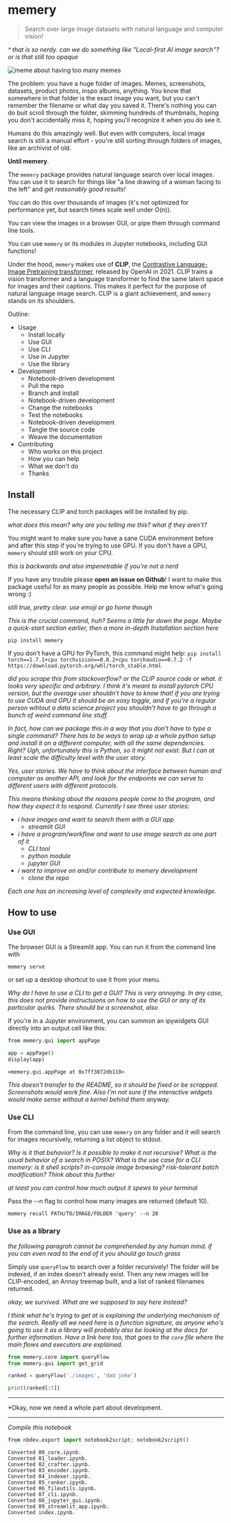 # memery
> Search over large image datasets with natural language and computer vision!


*^ that is so nerdy. can we do something like "Local-first AI image search"? or is that still too opaque*

![meme about having too many memes](images/E2GoeMyWEAAkcLz.jpeg)

The problem: you have a huge folder of images. Memes, screenshots, datasets, product photos, inspo albums, anything. You know that somewhere in that folder is the exact image you want, but you can't remember the filename or what day you saved it. There's nothing you can do buit scroll through the folder, skimming hundreds of thumbnails, hoping you don't accidentally miss it, hoping you'll recognize it when you do see it. 

Humans do this amazingly well. But even with computers, local image search is still a manual effort - you're still sorting through folders of images, like an archivist of old.

**Until memery**.

The `memery` package provides natural language search over local images. You can use it to search for things like "a line drawing of a woman facing to the left" and get _reasonably good results!_ 

You can do this over thousands of images (it's not optimized for performance yet, but search times scale well under O(n)). 

You can view the images in a browser GUI, or pipe them through command line tools. 

You can use `memery` or its modules in Jupyter notebooks, including GUI functions! 

Under the hood, `memery` makes use of **CLIP**, the [Contrastive Language-Image Pretraining transformer](https://github.com/openai/CLIP), released by OpenAI in 2021. CLIP trains a vision transformer and a language transformer to find the same latent space for images and their captions. This makes it perfect for the purpose of natural language image search. CLIP is a giant achievement, and `memery` stands on its shoulders.

Outline:
- Usage
  - Install locally
  - Use GUI
  - Use CLI
  - Use in Jupyter
  - Use the library
- Development
  - Notebook-driven development
  - Pull the repo
  - Branch and install
  - Notebook-driven development
  - Change the notebooks
  - Test the notebooks
  - Notebook-driven development
  - Tangle the source code
  - Weave the documentation
- Contributing
  - Who works on this project
  - How you can help
  - What we don't do
  - Thanks

## Install

The necessary CLIP and torch packages will be installed by pip.

*what does this mean? why are you telling me this? what if they aren't?*

You might want to make sure you have a sane CUDA environment before and after this step if you're trying to use GPU. If you don't have a GPU, `memery` should still work on your CPU.

*this is backwards and also impenetrable if you're not a nerd*

If you have any trouble please **open an issue on Github**! I want to make this package useful for as many people as possible. Help me know what's going wrong :) 

*still true, pretty clear. use emoji or go home though*

*This is the crucial command, huh? Seems a little far down the page. Maybe a quick-start section earlier, then a more in-depth Installation section here*

`pip install memery`

If you don't have a GPU for PyTorch, this command might help:
`pip install torch==1.7.1+cpu torchvision==0.8.2+cpu torchaudio==0.7.2 -f https://download.pytorch.org/whl/torch_stable.html`

*did you scrape this from stackoverflow? or the CLIP source code or what. it looks very specific and arbitrary. I think it's meant to install pytorch CPU version, but the average user shouldn't have to know that! if you are trying to use CUDA and GPU it should be an easy toggle, and if you're a regular person wihtout a data science project you shouldn't have to go through a bunch of weird command line stuff.*

*In fact, how can we package this in a way that you don't have to type a single command? There has to be ways to wrap up a whole python setup and install it on a different computer, with all the same dependencies. Right? Ugh, unfortunately this is Python, so it might not exist. But I can at least scale the difficulty level with the user story.*

*Yes, user stories. We have to think about the interface between human and computer as another API, and look for the endpoints we can serve to different users with different protocols.*

*This means thinking about the reasons people come to the program, and how they expect it to respond. Currently I see three user stories:* 
 * *i have images and want to search them with a GUI app*
   * *streamlit GUI*
 * *i have a program/workflow and want to use image search as one part of it*
   * *CLI tool*
   * *python module*
   * *jupyter GUI*
 * *i want to improve on and/or contribute to memery development*
   * *clone the repo*
   

*Each one has an increasing level of complexity and expected knowledge.*

## How to use

### Use GUI

The browser GUI is a Streamlit app. You can run it from the command line with 

`memery serve`

or set up a desktop shortcut to use it from your menu.


*Why do I have to use a CLI to get a GUI? This is very annoying. In any case, this does not provide instructuions on how to use the GUI or any of its particular quirks. There should be a screenshot, also*

If you're in a Jupyter environment, you can summon an ipywidgets GUI directly into an output cell like this:


```python
from memery.gui import appPage

```

```python
app = appPage()
display(app)
```


    <memery.gui.appPage at 0x7ff3072db110>


*This doesn't transfer to the README, so it should be fixed or be scrapped. Screenshots would work fine. Also I'm not sure if the interactive widgets would make sense without a kernel behind them anyway.*

### Use CLI

From the command line, you can use `memery` on any folder and it will search for images recursively, returning a list object to stdout.

*Why is it that behavior? Is it possible to make it not recursive? What is the usual behavior of a search in POSIX? What is the use case for a CLI memery: is it shell scripts? in-console image browsing? risk-tolerant batch modification? Think about this further*

*at least you can control how much output it spews to your terminal*

Pass the --n flag to control how many images are returned (default 10).

`memery recall PATH/TO/IMAGE/FOLDER 'query' --n 20
`

### Use as a library

*the following paragrah cannot be comprehended by any human mind. if you can even read to the end of it you should go touch grass*

Simply use `queryFlow` to search over a folder recursively! The folder will be indexed, if an index doesn't already exist. Then any new images will be CLIP-encoded, an Annoy treemap built, and a list of ranked filenames returned.

*okay, we survived. What are we supposed to say here instead?*

*I think what he's trying to get at is explaining the underlying mechanism of the search. Really all we need here is a function signature, as anyone who's going to use it as a library will probably also be looking at the docs for further information. Have a link here too, that goes to the `core` file where the main flows and executors are explained.*

```python
from memery.core import queryFlow
from memery.gui import get_grid
```

```python
ranked = queryFlow('./images', 'dad joke')

print(ranked[:5])
```

---

*Okay, now we need a whole part about development.

---

*Compile this notebook*

```python
from nbdev.export import notebook2script; notebook2script()

```

    Converted 00_core.ipynb.
    Converted 01_loader.ipynb.
    Converted 02_crafter.ipynb.
    Converted 03_encoder.ipynb.
    Converted 04_indexer.ipynb.
    Converted 05_ranker.ipynb.
    Converted 06_fileutils.ipynb.
    Converted 07_cli.ipynb.
    Converted 08_jupyter_gui.ipynb.
    Converted 09_streamlit_app.ipynb.
    Converted index.ipynb.


